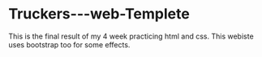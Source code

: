 # Truckers---web-Templete
This is the final result of my 4 week practicing html and css. This webiste uses bootstrap too for some effects.
